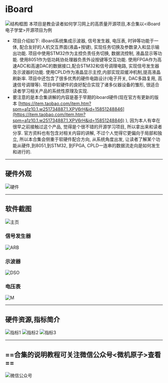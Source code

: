 # iBoard 
![结构框图](%E6%96%87%E6%A1%A3/%E5%B1%8F%E5%B9%95%E6%88%AA%E5%9B%BE/%E5%9B%BE%E7%89%87/%E7%BB%93%E6%9E%84%E6%A1%86%E5%9B%BE.png)
本项目是教会读者如何学习网上的高质量开源项目,本合集以<iBoard 电子学堂>开源项目为例

*   项目介绍如下: iBoard系统集成示波器, 信号发生器, 电压表, 时钟等功能于一体, 配合友好的人机交互界面(液晶+按键), 实现任务切换及参数录入和显示输出功能. 项目中使用STM32作为主控负责任务切换, 数据流控制, 液晶显示等功能. 使用8051作为低功耗协处理器负责外设按键等交互功能. 使用FPGA作为高速ADC和高速DAC的数据接口,配合STM32和信号调理电路, 实现信号发生器及示波器的功能. 使用CPLD作为液晶显示主控,内部实现双缓冲机制,提高液晶刷新率. 项目中还包含了很多优秀的硬件电路设计(电子开关, DAC多路复用, 高速信号调理等). 项目中软硬件的良好配合实现了诸多仪器设备的雏形, 很适合读者学习相关产品的系统性原理及实现.
*   要注意的是本合集讲解的内容是基于早期的iboard硬件(现在官方有更新的版本  [https://item.taobao.com/item.htm?spm=a1z10.1.w251734887.1.XPV6rH&id=15851248846](https://item.taobao.com/item.htm?spm=a1z10.1.w251734887.1.XPV6rH&id=15851248846) ), 因为本人有幸在很早之前接触过这个产品, 觉得是个很不错的开源学习项目, 所以拿出来和读者分享. 官方资料也有包含对相关内容的讲解, 不过个人觉得它更偏向于局部和独立, 所以本合集会侧重于软硬件配合方向, 从系统角度出发, 让读者了解某个功能从硬件,到8051,到STM32, 到FPGA, CPLD一连串的数据流走向是如何发生和进行的.

* * *

## 硬件外观
![硬件](%E6%96%87%E6%A1%A3/%E5%B1%8F%E5%B9%95%E6%88%AA%E5%9B%BE/%E5%9B%BE%E7%89%87/%E7%A1%AC%E4%BB%B6.jpg)

***
## 软件截图
![主页](%E6%96%87%E6%A1%A3/%E5%B1%8F%E5%B9%95%E6%88%AA%E5%9B%BE/%E5%9B%BE%E7%89%87/%E4%B8%BB%E9%A1%B5.jpg)
### 信号发生器
![ARB](%E6%96%87%E6%A1%A3/%E5%B1%8F%E5%B9%95%E6%88%AA%E5%9B%BE/en/2.PNG)
### 示波器
![DSO](%E6%96%87%E6%A1%A3/%E5%B1%8F%E5%B9%95%E6%88%AA%E5%9B%BE/%E5%9B%BE%E7%89%87/DSO.jpg)
### 电压表
![M](%E6%96%87%E6%A1%A3/%E5%B1%8F%E5%B9%95%E6%88%AA%E5%9B%BE/en/7.PNG)

***
## 硬件资源,指标简介
![指标1](%E6%96%87%E6%A1%A3/%E5%B1%8F%E5%B9%95%E6%88%AA%E5%9B%BE/%E5%9B%BE%E7%89%87/%E6%8C%87%E6%A0%871.jpg)
![指标2](%E6%96%87%E6%A1%A3/%E5%B1%8F%E5%B9%95%E6%88%AA%E5%9B%BE/%E5%9B%BE%E7%89%87/%E6%8C%87%E6%A0%872.jpg)
![指标3](%E6%96%87%E6%A1%A3/%E5%B1%8F%E5%B9%95%E6%88%AA%E5%9B%BE/%E5%9B%BE%E7%89%87/%E6%8C%87%E6%A0%873.jpg)

***
## ==合集的说明教程可关注微信公众号<微机原子>查看==
![微信公众号](%E6%96%87%E6%A1%A3/%E5%B1%8F%E5%B9%95%E6%88%AA%E5%9B%BE/%E5%9B%BE%E7%89%87/%E5%BE%AE%E4%BF%A1%E5%85%AC%E4%BC%97%E5%8F%B7.jpg)
